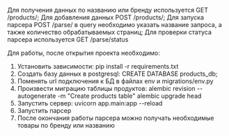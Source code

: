 Для получения данных по названию или бренду используется GET /products/;
Для добавления данных POST /products/;
Для запуска парсера POST /parse/ в query необходимо указать название запроса, а также количество обрабатываемых страниц;
Для проверки статуса парсера используется GET /parse/status

Для работы, после открытия проекта необходимо:
1. Установить зависимости:
pip install -r requirements.txt
2. Создать базу данных в postgresql:
CREATE DATABASE products_db;
3. Поменять url подключения к БД в файлах env и migrations/env.py
4. Произвести миграцию таблицы продуктов:
alembic revision --autogenerate -m "Create products table"
alembic upgrade head
5. Запустить сервер:
uvicorn app.main:app --reload
6. Запустить парсер
7. После окончания работы парсера можно получать необходимые товары по бренду или названию
